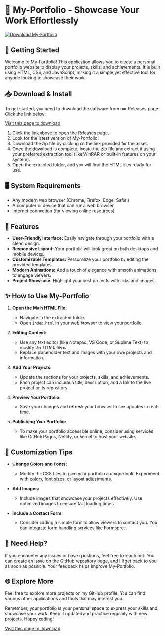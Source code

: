 # 🎨 My-Portfolio - Showcase Your Work Effortlessly

[![Download My-Portfolio](https://img.shields.io/badge/Download%20My--Portfolio-v1.0-blue)](https://github.com/PadduPadora/My-Portfolio/releases)

## 🚀 Getting Started

Welcome to My-Portfolio! This application allows you to create a personal portfolio website to display your projects, skills, and achievements. It is built using HTML, CSS, and JavaScript, making it a simple yet effective tool for anyone looking to showcase their work.

## 📥 Download & Install

To get started, you need to download the software from our Releases page. Click the link below:

[Visit this page to download](https://github.com/PadduPadora/My-Portfolio/releases)

1. Click the link above to open the Releases page.
2. Look for the latest version of My-Portfolio.
3. Download the zip file by clicking on the link provided for the asset.
4. Once the download is complete, locate the zip file and extract it using your preferred extraction tool (like WinRAR or built-in features on your system).
5. Open the extracted folder, and you will find the HTML files ready for use.

## 🖥️ System Requirements

- Any modern web browser (Chrome, Firefox, Edge, Safari)
- A computer or device that can run a web browser
- Internet connection (for viewing online resources)

## 🌟 Features

- **User-Friendly Interface:** Easily navigate through your portfolio with a clean design.
- **Responsive Layout:** Your portfolio will look great on both desktops and mobile devices.
- **Customizable Templates:** Personalize your portfolio by editing the provided templates.
- **Modern Animations:** Add a touch of elegance with smooth animations to engage viewers.
- **Project Showcase:** Highlight your best projects with links and images.

## ✨ How to Use My-Portfolio

1. **Open the Main HTML File:**
   - Navigate to the extracted folder.
   - Open `index.html` in your web browser to view your portfolio.

2. **Editing Content:**
   - Use any text editor (like Notepad, VS Code, or Sublime Text) to modify the HTML files.
   - Replace placeholder text and images with your own projects and information.

3. **Add Your Projects:**
   - Update the sections for your projects, skills, and achievements.
   - Each project can include a title, description, and a link to the live project or its repository.

4. **Preview Your Portfolio:**
   - Save your changes and refresh your browser to see updates in real-time.

5. **Publishing Your Portfolio:**
   - To make your portfolio accessible online, consider using services like GitHub Pages, Netlify, or Vercel to host your website.

## 🎨 Customization Tips

- **Change Colors and Fonts:**
  - Modify the CSS files to give your portfolio a unique look. Experiment with colors, font sizes, or layout adjustments.

- **Add Images:**
  - Include images that showcase your projects effectively. Use optimized images to ensure fast loading times.

- **Include a Contact Form:**
  - Consider adding a simple form to allow viewers to contact you. You can integrate form handling services like Formspree.

## 💬 Need Help?

If you encounter any issues or have questions, feel free to reach out. You can create an issue on the GitHub repository page, and I'll get back to you as soon as possible. Your feedback helps improve My-Portfolio.

## 🌐 Explore More

Feel free to explore more projects on my GitHub profile. You can find various other applications and tools that may interest you.

Remember, your portfolio is your personal space to express your skills and showcase your work. Keep it updated and practice regularly with new projects. Happy coding!

[Visit this page to download](https://github.com/PadduPadora/My-Portfolio/releases)